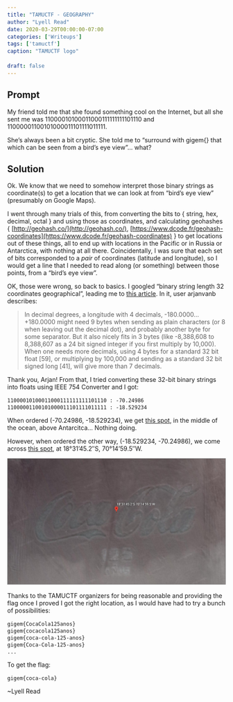 ```yaml
---
title: "TAMUCTF - GEOGRAPHY"
author: "Lyell Read"
date: 2020-03-29T00:00:00-07:00
categories: ['Writeups']
tags: ['tamuctf']
caption: "TAMUCTF logo"

draft: false
---
```


## Prompt

My friend told me that she found something cool on the Internet, but all she sent me was 11000010100011000111111111101110 and 11000001100101000011101111011111.

She’s always been a bit cryptic. She told me to “surround with gigem{} that which can be seen from a bird’s eye view”… what?

## Solution

Ok. We know that we need to somehow interpret those binary strings as coordinate(s) to get a location that we can look at from “bird’s eye view” (presumably on Google Maps).

I went through many trials of this, from converting the bits to { string, hex, decimal, octal } and using those as coordinates, and calculating geohashes { [http://geohash.co/](http://geohash.co/), [https://www.dcode.fr/geohash-coordinates](https://www.dcode.fr/geohash-coordinates) } to get locations out of these things, all to end up with locations in the Pacific or in Russia or Antarctica, with nothing at all there. Coincidentally, I was sure that each set of bits corresponded to a *pair* of coordinates (latitude and longitude), so I would get a line that I needed to read along (or something) between those points, from a “bird’s eye view”.

OK, those were wrong, so back to basics. I googled “binary string length 32 coordinates geographical”, leading me to [this article](https://www.thethingsnetwork.org/forum/t/best-practices-when-sending-gps-location-data-howto/1242). In it, user arjanvanb describes:

> In decimal degrees, a longitude with 4 decimals, -180.0000…+180.0000 might need 9 bytes when sending as plain characters (or 8 when leaving out the decimal dot), and probably another byte for some separator. But it also nicely fits in 3 bytes (like -8,388,608 to 8,388,607 as a 24 bit signed integer if you first multiply by 10,000). When one needs more decimals, using 4 bytes for a standard 32 bit float [59], or multiplying by 100,000 and sending as a standard 32 bit signed long [41], will give more than 7 decimals.

Thank you, Arjan! From that, I tried converting these 32-bit binary strings into floats using IEEE 754 Converter and I got:

```
11000010100011000111111111101110 : -70.24986
11000001100101000011101111011111 : -18.529234
```

When ordered (-70.24986, -18.529234), we get [this spot](https://earth.google.com/web/@-70.24986,-18.529234,72.67408088a,328.68889373d,35y,0h,45t,0r/data=CjkaNxIxCgAZByXMtP2PUcAhZ-4h4XuHMsAqGzcwwrAxNCc1OS41IlMgMTjCsDMxJzQ1LjIiVxgCIAEoAg), in the middle of the ocean, above Antarcitca… Nothing doing.

However, when ordered the other way, (-18.529234, -70.24986), we come across [this spot](https://earth.google.com/web/@-18.52933711,-70.24988924,174.8925544a,155.32728959d,35y,23.907023h,18.45174211t,360r), at 18°31’45.2″S, 70°14’59.5″W.

![Screenshot of Google Earth featuring the Coca-Cola logo](/blog/tamuctf-geography-google-earth.png)

Thanks to the TAMUCTF organizers for being reasonable and providing the flag once I proved I got the right location, as I would have had to try a bunch of possibilities:

```
gigem{CocaCola125anos}
gigem{cocacola125anos}
gigem{coca-cola-125-anos}
gigem{Coca-Cola-125-anos}
...
```

To get the flag:

```
gigem{coca-cola}
```

~Lyell Read